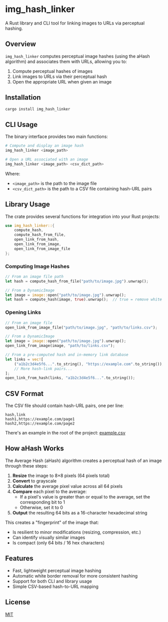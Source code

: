 # img_hash_linker

A Rust library and CLI tool for linking images to URLs via perceptual hashing.

## Overview

`img_hash_linker` computes perceptual image hashes (using the aHash algorithm) and associates them with URLs, allowing you to:

1. Compute perceptual hashes of images
2. Link images to URLs via their perceptual hash
3. Open the appropriate URL when given an image

## Installation

```bash
cargo install img_hash_linker
```

## CLI Usage

The binary interface provides two main functions:

```bash
# Compute and display an image hash
img_hash_linker <image_path>

# Open a URL associated with an image
img_hash_linker <image_path> <csv_dict_path>
```

Where:

- `<image_path>` is the path to the image file
- `<csv_dict_path>` is the path to a CSV file containing hash-URL pairs

## Library Usage

The crate provides several functions for integration into your Rust projects:

```rust
use img_hash_linker::{
    compute_hash,
    compute_hash_from_file,
    open_link_from_hash,
    open_link_from_image,
    open_link_from_image_file
};
```

### Computing Image Hashes

```rust
// From an image file path
let hash = compute_hash_from_file("path/to/image.jpg").unwrap();

// From a DynamicImage
let image = image::open("path/to/image.jpg").unwrap();
let hash = compute_hash(image, true).unwrap();  // true = remove white borders
```

### Opening Links

```rust
// From an image file
open_link_from_image_file("path/to/image.jpg", "path/to/links.csv");

// From a DynamicImage
let image = image::open("path/to/image.jpg").unwrap();
open_link_from_image(image, "path/to/links.csv");

// From a pre-computed hash and in-memory link database
let links = vec![
    ("a1b2c3d4e5f6...".to_string(), "https://example.com".to_string()),
    // More hash-link pairs...
];
open_link_from_hash(links, "a1b2c3d4e5f6...".to_string());
```

## CSV Format

The CSV file should contain hash-URL pairs, one per line:

```csv
hash,link
hash1,https://example.com/page1
hash2,https://example.com/page2
```

There's an example in the root of the project: [example.csv](./example.csv)

## How aHash Works

The Average Hash (aHash) algorithm creates a perceptual hash of an image through these steps:

1. **Resize** the image to 8×8 pixels (64 pixels total)
2. **Convert** to grayscale
3. **Calculate** the average pixel value across all 64 pixels
4. **Compare** each pixel to the average:
   - If a pixel's value is greater than or equal to the average, set the corresponding bit to 1
   - Otherwise, set it to 0
5. **Output** the resulting 64 bits as a 16-character hexadecimal string

This creates a "fingerprint" of the image that:

- Is resilient to minor modifications (resizing, compression, etc.)
- Can identify visually similar images
- Is compact (only 64 bits / 16 hex characters)

## Features

- Fast, lightweight perceptual image hashing
- Automatic white border removal for more consistent hashing
- Support for both CLI and library usage
- Simple CSV-based hash-to-URL mapping

## License

[MIT](./LICENSE)

